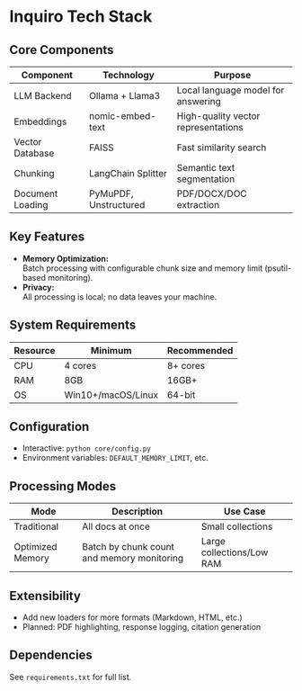 # Inquiro Tech Stack

## Core Components

| Component         | Technology         | Purpose                                  |
|-------------------|-------------------|------------------------------------------|
| LLM Backend       | Ollama + Llama3   | Local language model for answering       |
| Embeddings        | nomic-embed-text  | High-quality vector representations      |
| Vector Database   | FAISS             | Fast similarity search                   |
| Chunking          | LangChain Splitter| Semantic text segmentation               |
| Document Loading  | PyMuPDF, Unstructured | PDF/DOCX/DOC extraction             |

## Key Features

- **Memory Optimization:**  
  Batch processing with configurable chunk size and memory limit (psutil-based monitoring).
- **Privacy:**  
  All processing is local; no data leaves your machine.

## System Requirements

| Resource | Minimum | Recommended |
|----------|---------|-------------|
| CPU      | 4 cores | 8+ cores    |
| RAM      | 8GB     | 16GB+       |
| OS       | Win10+/macOS/Linux | 64-bit |

## Configuration

- Interactive: `python core/config.py`
- Environment variables: `DEFAULT_MEMORY_LIMIT`, etc.

## Processing Modes

| Mode              | Description                                 | Use Case                |
|-------------------|---------------------------------------------|-------------------------|
| Traditional       | All docs at once                            | Small collections       |
| Optimized Memory  | Batch by chunk count and memory monitoring  | Large collections/Low RAM|

## Extensibility

- Add new loaders for more formats (Markdown, HTML, etc.)
- Planned: PDF highlighting, response logging, citation generation

## Dependencies

See `requirements.txt` for full list.
